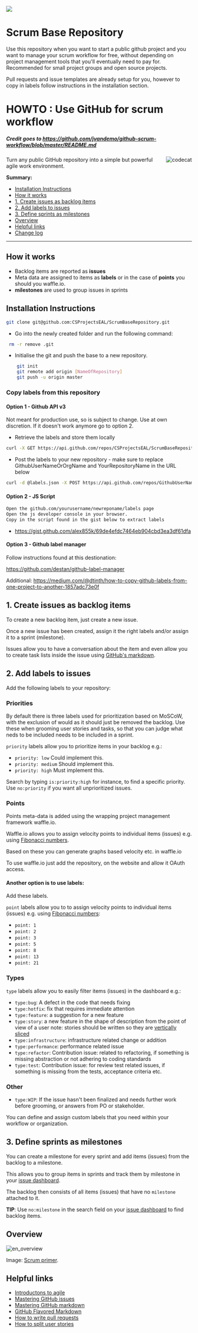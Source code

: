 <a href="https://waffle.io" target='_blank'><img src="https://img.shields.io/badge/waffle.io-dependency-yellowgreen.svg" /></a>

# Scrum Base Repository

Use this repository when you want to start a public github project and you want to manage your scrum workflow for free, without depending on project management tools that you'll eventually need to pay for. Recommended for small project groups and open source projects. 

Pull requests and issue templates are already setup for you, however to copy in labels follow instructions in the installation section.

# HOWTO : Use GitHub for scrum workflow

##### Credit goes to https://github.com/jvandemo/github-scrum-workflow/blob/master/README.md

<img src="https://cloud.githubusercontent.com/assets/1859381/5397698/9972fe22-815c-11e4-8be6-21e1d0d05849.jpg" alt="codecat" align="right">

Turn any public GitHub repository into a simple but powerful agile work environment.

**Summary:**
+ [Installation Instructions](#install-instructions) 
+ [How it works](#how-it-works)
+ [1. Create issues as backlog items](#1-create-issues-as-backlog-items)
+ [2. Add labels to issues](#2-add-labels-to-issues)
+ [3. Define sprints as milestones](#3-define-sprints-as-milestones)
+ [Overview](#overview)
+ [Helpful links](#helpful-links)
+ [Change log](#change-log)

---

## How it works

- Backlog items are reported as **issues**
- Meta data are assigned to items as **labels** or in the case of **points** you should you waffle.io.
- **milestones** are used to group issues in sprints


## Installation Instructions

```sh
git clone git@github.com:CSProjectsEAL/ScrumBaseRepository.git
```

- Go into the newly created folder and run the following command:

```sh
 rm -r remove .git
```

- Initialise the git and push the base to a new repository.

```sh
	git init
	git remote add origin [NameOfRepository]
	git push -u origin master
```

### Copy labels from this repository

#### Option 1 - Github API v3
Not meant for production use, so is subject to change. Use at own discretion. If it doesn't work anymore go to option 2.

- Retrieve the labels and store them locally
```sh
curl -X GET https://api.github.com/repos/CSProjectsEAL/ScrumBaseRepository/labels >> labels.json
```
- Post the labels to your new repository - make sure to replace GithubUserNameOrOrgName and YourRepositoryName in the URL below

```sh
curl -d @labels.json -X POST https://api.github.com/repos/GithubUserNameOrOrgName/YourRepositoryName/labels 
```

#### Option 2 - JS Script
```sh
Open the github.com/yourusername/newreponame/labels page
Open the js developer console in your browser. 
Copy in the script found in the gist below to extract labels
```

- https://gist.github.com/alex855k/69de4efdc7464eb904cbd3ea3df61dfa

#### Option 3 - Github label manager

Follow instructions found at this destionation:

https://github.com/destan/github-label-manager

Additional: https://medium.com/@dtinth/how-to-copy-github-labels-from-one-project-to-another-1857adc73e0f


## 1. Create issues as backlog items

To create a new backlog item, just create a new issue.

Once a new issue has been created, assign it the right labels and/or assign it to a sprint (milestone).

Issues allow you to have a conversation about the item and even allow you to create task lists inside the issue using [GitHub's markdown](https://guides.github.com/features/mastering-markdown/).

## 2. Add labels to issues

Add the following labels to your repository:

### Priorities
By default there is three labels used for prioritization based on MoSCoW, with the exclusion of would as it should just be removed the backlog. Use these when grooming user stories and tasks, so that you can judge what neds to be included needs to be included in a sprint.

`priority` labels allow you to prioritize items in your backlog e.g.:

- `priority: low` Could implement this.
- `priority: medium` Should implement this.
- `priority: high` Must implement this.

Search by typing `is:priority:high` for instance, to find a specific priority. Use `no:priority` if you want all unprioritized issues.

### Points

Points meta-data is added using the wrapping project management framework waffle.io.

Waffle.io allows you to assign velocity points to individual items (issues) e.g. using [Fibonacci numbers](http://en.wikipedia.org/wiki/Fibonacci_number).

Based on these you can generate graphs based velocity etc. in waffle.io

To use waffle.io just add the repository, on the website and allow it OAuth access.

#### Another option is to use labels:

Add these labels.

`point` labels allow you to to assign velocity points to individual items (issues) e.g. using [Fibonacci numbers](http://en.wikipedia.org/wiki/Fibonacci_number):

- `point: 1`
- `point: 2`
- `point: 3`
- `point: 5`
- `point: 8`
- `point: 13`
- `point: 21`


### Types

`type` labels allow you to easily filter items (issues) in the dashboard e.g.:

- `type:bug`: A defect in the code that needs fixing
- `type:hotfix`: fix that requires immediate attention
- `type:feature`: a suggestion for a new feature
- `type:story`: a new feature in the shape of description from the point of view of a user note: stories should be written so they are <a href="https://agileforall.com/vertical-slices-and-scale/" target="_blank">vertically sliced</a>
- `type:infrastructure`: infrastructure related change or addition
- `type:performance`: performance related issue
- `type:refactor`: Contribution issue: related to refactoring, if something is missing abstraction or not adhering to coding standards
- `type:test`: Contribution issue: for review test related issues, if something is missing from the tests, acceptance criteria etc.

### Other
- `type:WIP`: If the issue hasn't been finalized and needs further work before grooming, or answers from PO or stakeholder.

You can define and assign custom labels that you need within your workflow or organization.

## 3. Define sprints as milestones

You can create a milestone for every sprint and add items (issues) from the backlog to a milestone.

This allows you to group items in sprints and track them by milestone in your [issue dashboard](https://github.com/issues).

The backlog then consists of all items (issues) that have no `milestone` attached to it.

**TIP**: Use `no:milestone` in the search field on your [issue dashboard](https://github.com/issues) to find backlog items.

## Overview

![en_overview](https://cloud.githubusercontent.com/assets/1859381/5411950/c44c229e-8207-11e4-915f-d31ccd66c5bd.png)

Image: [Scrum primer](http://www.scrumprimer.org/overview).

## Helpful links

- [Introductons to agile](https://agileforall.com/resources/how-to-split-a-user-story/)
- [Mastering GitHub issues](https://guides.github.com/features/issues/)
- [Mastering GitHub markdown](https://guides.github.com/features/mastering-markdown/)
- [GitHub Flavored Markdown](https://help.github.com/articles/github-flavored-markdown/)
- [How to write pull requests](https://help.github.com/articles/github-flavored-markdown/)
- [How to split user stories](https://agileforall.com/resources/how-to-split-a-user-story/)
